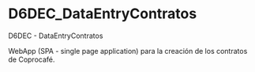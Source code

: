# D6DEC_DataEntryContratos
D6DEC - DataEntryContratos

WebApp (SPA - single page application) para la creación de los contratos de Coprocafé.